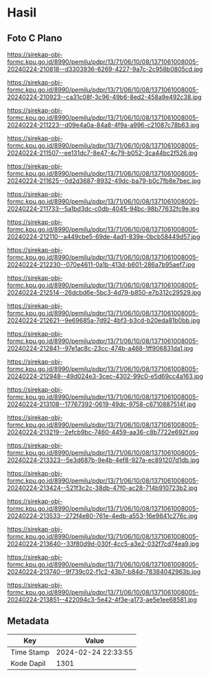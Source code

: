 # Hasil

## Foto C Plano

https://sirekap-obj-formc.kpu.go.id/8990/pemilu/pdpr/13/71/06/10/08/1371061008005-20240224-210818--d3303936-6269-4227-9a7c-2c958b0805cd.jpg

https://sirekap-obj-formc.kpu.go.id/8990/pemilu/pdpr/13/71/06/10/08/1371061008005-20240224-210923--ca31c08f-3c96-49b6-8ed2-458a9e492c38.jpg

https://sirekap-obj-formc.kpu.go.id/8990/pemilu/pdpr/13/71/06/10/08/1371061008005-20240224-211223--d09e4a0a-84a8-4f9a-a996-c21087c78b63.jpg

https://sirekap-obj-formc.kpu.go.id/8990/pemilu/pdpr/13/71/06/10/08/1371061008005-20240224-211507--ee131dc7-8e47-4c79-b052-3ca44bc2f526.jpg

https://sirekap-obj-formc.kpu.go.id/8990/pemilu/pdpr/13/71/06/10/08/1371061008005-20240224-211625--0d2d3687-8932-49dc-ba79-b0c7fb8e7bec.jpg

https://sirekap-obj-formc.kpu.go.id/8990/pemilu/pdpr/13/71/06/10/08/1371061008005-20240224-211733--5a1bd3dc-c0db-4045-94bc-98b77632fc9e.jpg

https://sirekap-obj-formc.kpu.go.id/8990/pemilu/pdpr/13/71/06/10/08/1371061008005-20240224-212110--a449cbe5-69de-4ad1-839e-0bcb58449d57.jpg

https://sirekap-obj-formc.kpu.go.id/8990/pemilu/pdpr/13/71/06/10/08/1371061008005-20240224-212230--070e4611-0a1b-413d-b601-286a7b95aef7.jpg

https://sirekap-obj-formc.kpu.go.id/8990/pemilu/pdpr/13/71/06/10/08/1371061008005-20240224-212514--26dcbd6e-5bc3-4d79-b850-e7b312c29529.jpg

https://sirekap-obj-formc.kpu.go.id/8990/pemilu/pdpr/13/71/06/10/08/1371061008005-20240224-212621--9e69685a-7d92-4bf3-b3cd-b20eda81b0bb.jpg

https://sirekap-obj-formc.kpu.go.id/8990/pemilu/pdpr/13/71/06/10/08/1371061008005-20240224-212841--97e1ac8c-23cc-474b-a468-1ff906831da1.jpg

https://sirekap-obj-formc.kpu.go.id/8990/pemilu/pdpr/13/71/06/10/08/1371061008005-20240224-212948--49d024e3-3cec-4302-99c0-e5d69cc4a163.jpg

https://sirekap-obj-formc.kpu.go.id/8990/pemilu/pdpr/13/71/06/10/08/1371061008005-20240224-213108--17767392-0619-49dc-9758-c6710887514f.jpg

https://sirekap-obj-formc.kpu.go.id/8990/pemilu/pdpr/13/71/06/10/08/1371061008005-20240224-213219--2efcb9bc-7460-4459-aa36-c8b7722e692f.jpg

https://sirekap-obj-formc.kpu.go.id/8990/pemilu/pdpr/13/71/06/10/08/1371061008005-20240224-213323--5e3d687b-9e4b-4ef8-927a-ec891207d1db.jpg

https://sirekap-obj-formc.kpu.go.id/8990/pemilu/pdpr/13/71/06/10/08/1371061008005-20240224-213424--521f3c2c-38db-47f0-ac28-714b910723b2.jpg

https://sirekap-obj-formc.kpu.go.id/8990/pemilu/pdpr/13/71/06/10/08/1371061008005-20240224-213533--272f4e80-761e-4edb-a553-16e9841c276c.jpg

https://sirekap-obj-formc.kpu.go.id/8990/pemilu/pdpr/13/71/06/10/08/1371061008005-20240224-213640--33f80d9d-030f-4cc5-a3e2-032f7cd74ea9.jpg

https://sirekap-obj-formc.kpu.go.id/8990/pemilu/pdpr/13/71/06/10/08/1371061008005-20240224-213740--9f739c02-f1c2-43b7-b84d-78384042963b.jpg

https://sirekap-obj-formc.kpu.go.id/8990/pemilu/pdpr/13/71/06/10/08/1371061008005-20240224-213851--422094c3-5e42-4f3e-a173-ae5e1ee68581.jpg


## Metadata

| Key        | Value               |
| ---------- | ------------------- |
| Time Stamp | 2024-02-24 22:33:55 |
| Kode Dapil | 1301                |



